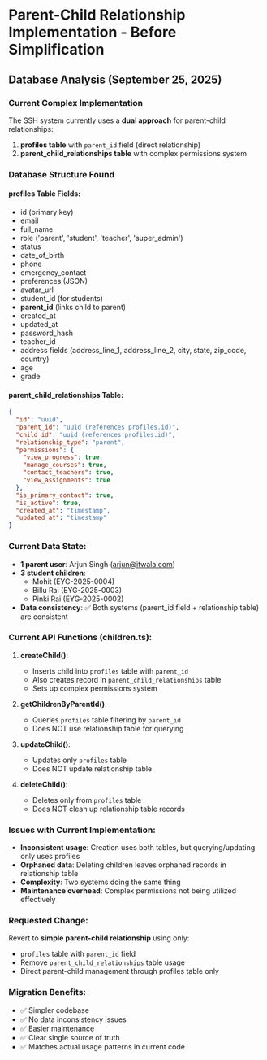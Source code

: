 # Parent-Child Relationship Implementation - Before Simplification

## Database Analysis (September 25, 2025)

### Current Complex Implementation

The SSH system currently uses a **dual approach** for parent-child relationships:

1. **profiles table** with `parent_id` field (direct relationship)
2. **parent_child_relationships table** with complex permissions system

### Database Structure Found

#### profiles Table Fields:
- id (primary key)
- email
- full_name  
- role ('parent', 'student', 'teacher', 'super_admin')
- status
- date_of_birth
- phone
- emergency_contact
- preferences (JSON)
- avatar_url
- student_id (for students)
- **parent_id** (links child to parent)
- created_at
- updated_at
- password_hash
- teacher_id
- address fields (address_line_1, address_line_2, city, state, zip_code, country)
- age
- grade

#### parent_child_relationships Table:
```json
{
  "id": "uuid",
  "parent_id": "uuid (references profiles.id)",
  "child_id": "uuid (references profiles.id)", 
  "relationship_type": "parent",
  "permissions": {
    "view_progress": true,
    "manage_courses": true,
    "contact_teachers": true,
    "view_assignments": true
  },
  "is_primary_contact": true,
  "is_active": true,
  "created_at": "timestamp",
  "updated_at": "timestamp"
}
```

### Current Data State:
- **1 parent user**: Arjun Singh (arjun@itwala.com)
- **3 student children**: 
  - Mohit (EYG-2025-0004)
  - Billu Rai (EYG-2025-0003) 
  - Pinki Rai (EYG-2025-0002)
- **Data consistency**: ✅ Both systems (parent_id field + relationship table) are consistent

### Current API Functions (children.ts):

1. **createChild()**:
   - Inserts child into `profiles` table with `parent_id`
   - Also creates record in `parent_child_relationships` table
   - Sets up complex permissions system

2. **getChildrenByParentId()**:
   - Queries `profiles` table filtering by `parent_id` 
   - Does NOT use relationship table for querying

3. **updateChild()**:
   - Updates only `profiles` table
   - Does NOT update relationship table

4. **deleteChild()**:
   - Deletes only from `profiles` table 
   - Does NOT clean up relationship table records

### Issues with Current Implementation:
- **Inconsistent usage**: Creation uses both tables, but querying/updating only uses profiles
- **Orphaned data**: Deleting children leaves orphaned records in relationship table
- **Complexity**: Two systems doing the same thing
- **Maintenance overhead**: Complex permissions not being utilized effectively

### Requested Change:
Revert to **simple parent-child relationship** using only:
- `profiles` table with `parent_id` field
- Remove `parent_child_relationships` table usage
- Direct parent-child management through profiles table only

### Migration Benefits:
- ✅ Simpler codebase
- ✅ No data inconsistency issues
- ✅ Easier maintenance
- ✅ Clear single source of truth
- ✅ Matches actual usage patterns in current code